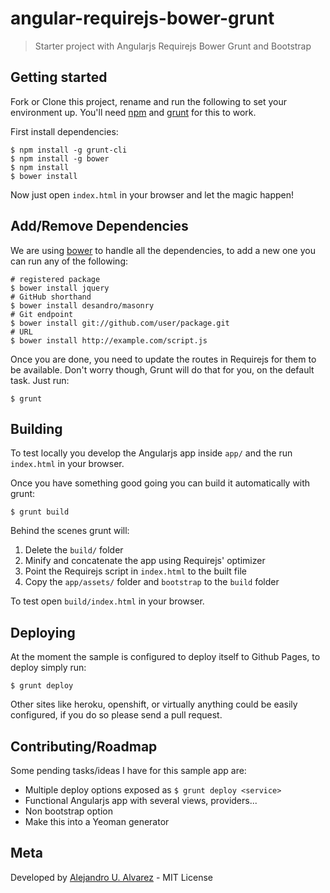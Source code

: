 # angular-requirejs-bower-grunt
> Starter project with Angularjs Requirejs Bower Grunt and Bootstrap

## Getting started

Fork or Clone this project, rename and run the following to set your environment up. You'll need [npm](http://nodejs.org/download/) and [grunt](http://gruntjs.com/installing-grunt) for this to work.

First install dependencies:

```
$ npm install -g grunt-cli
$ npm install -g bower
$ npm install
$ bower install
```

Now just open `index.html` in your browser and let the magic happen!

## Add/Remove Dependencies

We are using [bower](http://bower.io/) to handle all the dependencies, to add a new one you can run any of the following:

```
# registered package
$ bower install jquery
# GitHub shorthand
$ bower install desandro/masonry
# Git endpoint
$ bower install git://github.com/user/package.git
# URL
$ bower install http://example.com/script.js
```

Once you are done, you need to update the routes in Requirejs for them to be available.
Don't worry though, Grunt will do that for you, on the default task. Just run:

```
$ grunt
```

## Building

To test locally you develop the Angularjs app inside `app/` and the run `index.html` in your browser.

Once you have something good going you can build it automatically with grunt:

```
$ grunt build
```

Behind the scenes grunt will:

1. Delete the `build/` folder
2. Minify and concatenate the app using Requirejs' optimizer
3. Point the Requirejs script in `index.html` to the built file
4. Copy the `app/assets/` folder and `bootstrap` to the `build` folder

To test open `build/index.html` in your browser.

## Deploying

At the moment the sample is configured to deploy itself to Github Pages, to deploy simply run:

```
$ grunt deploy
```

Other sites like heroku, openshift, or virtually anything could be easily configured, if you do so please send a pull request.

## Contributing/Roadmap

Some pending tasks/ideas I have for this sample app are:

- Multiple deploy options exposed as `$ grunt deploy <service>`
- Functional Angularjs app with several views, providers...
- Non bootstrap option
- Make this into a Yeoman generator

## Meta
Developed by [Alejandro U. Alvarez](http://urbanoalvarez.es) - MIT License
